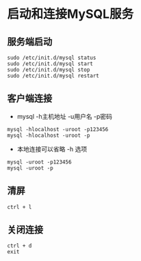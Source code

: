 # 启动和连接MySQL服务

## 服务端启动

```
sudo /etc/init.d/mysql status  
sudo /etc/init.d/mysql start  
sudo /etc/init.d/mysql stop  
sudo /etc/init.d/mysql restart
```

## 客户端连接

* mysql -h主机地址 -u用户名 -p密码

```
mysql -hlocalhost -uroot -p123456
mysql -hlocalhost -uroot -p
```

* 本地连接可以省略 -h 选项

```
mysql -uroot -p123456
mysql -uroot -p
```

## 清屏

`ctrl + l`

## 关闭连接

```
ctrl + d  
exit
```
